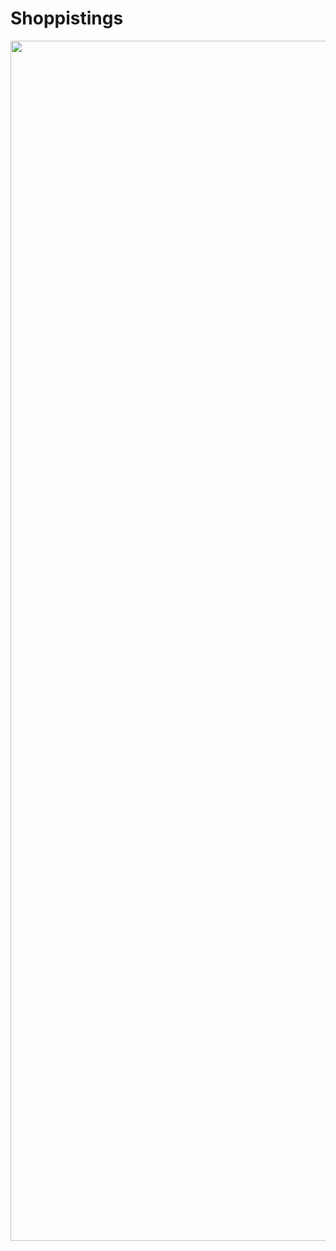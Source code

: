 # Shoppistings
<img src = "https://drive.google.com/file/d/1a3AQUzTyFS4UwDn6RDBQ407Uud5fEHiK/view?usp=sharing" height="1920" width="1080"/> 
